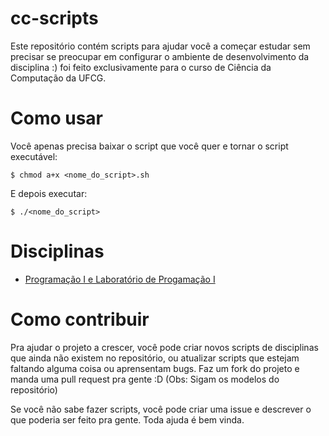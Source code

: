 # cc-scripts

Este repositório contém scripts para ajudar você a começar estudar sem precisar se preocupar em configurar o ambiente de desenvolvimento da disciplina :) foi feito exclusivamente para o curso de Ciência da Computação da UFCG.

# Como usar

Você apenas precisa baixar o script que você quer e tornar o script executável:

`$ chmod a+x <nome_do_script>.sh`

E depois executar:

`$ ./<nome_do_script>`

# Disciplinas

* [Programação I e Laboratório de Progamação I](https://github.com/thayannevls/cc-scripts/tree/master/prog1)

# Como contribuir

Pra ajudar o projeto a crescer, você pode criar novos scripts de disciplinas que ainda não existem no repositório, ou atualizar scripts que estejam faltando alguma coisa ou aprensentam bugs. Faz um fork do projeto e manda uma pull request pra gente :D (Obs: Sigam os modelos do repositório)

Se você não sabe fazer scripts, você pode criar uma issue e descrever o que poderia ser feito pra gente. Toda ajuda é bem vinda.
